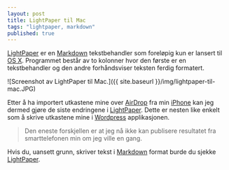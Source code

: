```yaml
---
layout: post
title: LightPaper til Mac
tags: "lightpaper, markdown"
published: true
---
```


[LightPaper][LightPaperLink] er en [Markdown][MarkdownLink] tekstbehandler som foreløpig kun er lansert til [OS X](http://no.wikipedia.org/wiki/Mac_OS_X). Programmet består av to kolonner hvor den første er en tekstbehandler og den andre forhåndsviser teksten ferdig formatert.

![Screenshot av LightPaper til Mac.]({{ site.baseurl }}/img/lightpaper-til-mac.JPG)

Etter å ha importert utkastene mine over [AirDrop](http://en.wikipedia.org/wiki/AirDrop) fra min [iPhone](http://no.wikipedia.org/wiki/IPhone) kan jeg dermed gjøre de siste endringene i [LightPaper][LightPaperLink]. Dette er nesten like enkelt som å skrive utkastene mine i [Wordpress](http://nb.wordpress.org) applikasjonen.

> Den eneste forskjellen er at jeg nå ikke kan publisere resultatet fra smarttelefonen min om jeg ville en gang.

Hvis du, uansett grunn, skriver tekst i [Markdown][MarkdownLink] format burde du sjekke [LightPaper][LightPaperLink].

[LightPaperLink]: http://www.ashokgelal.com/lightpaper-for-mac/
[MarkdownLink]: http://en.wikipedia.org/wiki/Markdown
